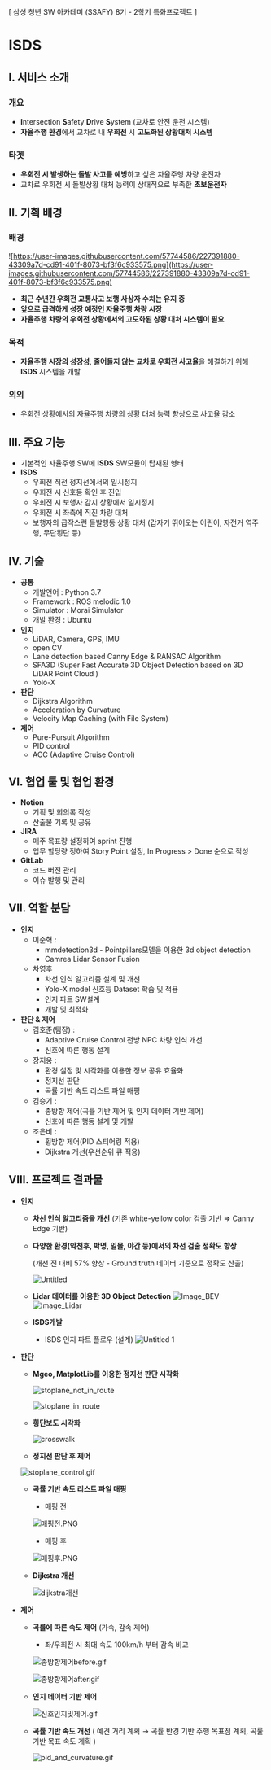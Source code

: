 [ 삼성 청년 SW 아카데미 (SSAFY) 8기 - 2학기 특화프로젝트 ]

# ISDS

## I. 서비스 소개

### 개요

- **I**ntersection **S**afety **D**rive **S**ystem
  (교차로 안전 운전 시스템)
- **자율주행 환경**에서 교차로 내 **우회전** 시 **고도화된 상황대처 시스템**

### 타겟

- **우회전 시 발생하는 돌발 사고를 예방**하고 싶은 자율주행 차량 운전자
- 교차로 우회전 시 돌발상황 대처 능력이 상대적으로 부족한 **초보운전자**

## II. 기획 배경

### 배경

![https://user-images.githubusercontent.com/57744586/227391880-43309a7d-cd91-401f-8073-bf3f6c933575.png](https://user-images.githubusercontent.com/57744586/227391880-43309a7d-cd91-401f-8073-bf3f6c933575.png)

- **최근 수년간 우회전 교통사고 보행 사상자 수치는 유지 중**
- **앞으로 급격하게 성장 예정인 자율주행 차량 시장**
- **자율주행 차량의 우회전 상황에서의 고도화된 상황 대처 시스템이 필요**

### 목적

- **자율주행 시장의 성장성**, **줄어들지 않는 교차로 우회전 사고율**을 해결하기 위해 **ISDS** 시스템을 개발

### 의의

- 우회전 상황에서의 자율주행 차량의 상황 대처 능력 향상으로 사고율 감소

## III. 주요 기능

- 기본적인 자율주행 SW에 **ISDS** SW모듈이 탑재된 형태
- **ISDS**
  - 우회전 직전 정지선에서의 일시정지
  - 우회전 시 신호등 확인 후 진입
  - 우회전 시 보행자 감지 상황에서 일시정지
  - 우회전 시 좌측에 직진 차량 대처
  - 보행자의 급작스런 돌발행동 상황 대처 (갑자기 뛰어오는 어린이, 자전거 역주행, 무단횡단 등)

## IV. 기술

- **공통**
  - 개발언어 : Python 3.7
  - Framework : ROS melodic 1.0
  - Simulator : Morai Simulator
  - 개발 환경 : Ubuntu
- **인지**
  - LiDAR, Camera, GPS, IMU
  - open CV
  - Lane detection based Canny Edge & RANSAC Algorithm
  - SFA3D (Super Fast Accurate 3D Object Detection based on 3D LiDAR Point Cloud )
  - Yolo-X
- **판단**
    - Dijkstra Algorithm
    - Acceleration by Curvature
    - Velocity Map Caching (with File System)
- **제어**
    - Pure-Pursuit Algorithm
    - PID control
    - ACC (Adaptive Cruise Control)

## VI. 협업 툴 및 협업 환경

- **Notion**
  - 기획 및 회의록 작성
  - 산출물 기록 및 공유
- **JIRA**
  - 매주 목표량 설정하여 sprint 진행
  - 업무 할당량 정하여 Story Point 설정, In Progress > Done 순으로 작성
- **GitLab**
  - 코드 버전 관리
  - 이슈 발행 및 관리

## VII. 역할 분담

- **인지**
  - 이준혁 :
    - mmdetection3d - Pointpillars모델을 이용한 3d object detection
    - Camrea Lidar Sensor Fusion
  - 차영후
    - 차선 인식 알고리즘 설계 및 개선
    - Yolo-X model 신호등 Dataset 학습 및 적용
    - 인지 파트 SW설계
    - 개발 및 최적화
- **판단 & 제어**
    - 김호준(팀장) :
        - Adaptive Cruise Control 전방 NPC 차량 인식 개선
        - 신호에 따른 행동 설계
    - 장지웅 :
        - 환경 설정 및 시각화를 이용한 정보 공유 효율화
        - 정지선 판단
        - 곡률 기반 속도 리스트 파일 매핑
    - 김승기 :
        - 종방향 제어(곡률 기반 제어 및 인지 데이터 기반 제어)
        - 신호에 따른 행동 설계 및 개발
    - 조은비 :
        - 횡방향 제어(PID 스티어링 적용)
        - Dijkstra 개선(우선순위 큐 적용)

## VIII. 프로젝트 결과물

- **인지**

  - **차선 인식 알고리즘을 개선**
    (기존 white-yellow color 검출 기반 ⇒ Canny Edge 기반)
  - **다양한 환경(악천후, 박명, 일몰, 야간 등)에서의 차선 검출 정확도 향상**

    (개선 전 대비 57% 향상 - Ground truth 데이터 기준으로 정확도 산출)

    ![Untitled](https://user-images.githubusercontent.com/57744586/227422714-305ae9b9-bfec-4785-acae-e0fc62f344bd.png)

  - **Lidar 데이터를 이용한 3D Object Detection**
    ![Image_BEV](./readme/BEV_Image.gif)
    ![Image_Lidar](./readme/BEV_Lidar.gif)
  - **ISDS개발**
    - ISDS 인지 파트 플로우 (설계)
      ![Untitled 1](https://user-images.githubusercontent.com/57744586/227422751-13751cf4-4ded-4c5e-ba56-af9ed3c67db4.png)

- **판단**
    - **Mgeo, MatplotLib를 이용한 정지선 판단 시각화**

        ![stoplane_not_in_route](https://user-images.githubusercontent.com/57744586/227422888-a81cf6ba-c0e2-4668-9c44-710ffed1e685.png)

        ![stoplane_in_route](https://user-images.githubusercontent.com/57744586/227422916-a4e65b4d-c9b5-47c4-bda3-61d9e5098ced.png)
    
    - **횡단보도 시각화**

        ![crosswalk](https://user-images.githubusercontent.com/57744586/227422936-8fe29cbd-37bd-49f4-8a87-2bf87c4dc14f.png)
        
    - **정지선 판단 후 제어**
    
    ![stoplane_control.gif](readme/stoplane_control.gif)
    
    - **곡률 기반 속도 리스트 파일 매핑**
        
        - 매핑 전
        
        ![매핑전.PNG](readme/매핑전.png)
        
        - 매핑 후
        
        ![매핑후.PNG](readme/매핑후.png)
        
    - **Dijkstra 개선**
        
        ![dijkstra개선](readme/dijkstra개선.png)

- **제어**
   - **곡률에 따른 속도 제어** (가속, 감속 제어)
        - 좌/우회전 시 최대 속도 100km/h 부터 감속 비교
        
        ![종방향제어before.gif](readme/종방향제어before.gif)
        
        ![종방향제어after.gif](readme/종방향제어after.gif)
        
    - **인지 데이터 기반 제어**
        
        ![신호인지및제어.gif](readme/신호인지및제어.gif)
        
    
    - **곡률 기반 속도 개선** ( 예견 거리 계획 → 곡률 반경 기반 주행 목표점 계획, 곡률 기반 목표 속도 계획 )
    
        ![pid_and_curvature.gif](readme/pid_and_curvature.gif)